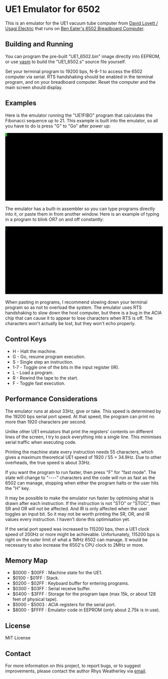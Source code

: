 UE1 Emulator for 6502
=====================

This is an emulator for the UE1 vacuum tube computer from
[David Lovett / Usagi Electric](https://github.com/Nakazoto/UEVTC) that
runs on [Ben Eater's 6502 Breadboard Computer](https://eater.net/6502).

## Building and Running

You can program the pre-built "UE1\_6502.bin" image directly into EEPROM,
or use [vasm](http://sun.hasenbraten.de/vasm/) to build the "UE1\_6502.s"
source file yourself.

Set your terminal program to 19200 bps, N-8-1 to access the 6502 computer
via serial.  RTS handshaking should be enabled in the terminal program,
and on your breadboard computer.  Reset the computer and the main screen
should display.

## Examples

Here is the emulator running the "UE1FIBO" program that calculates the
Fibonacci sequence up to 21.  This example is built into the emulator,
so all you have to do is press "G" to "Go" after power up:

<img src="RunFibo.gif"/>

The emulator has a built-in assembler so you can type programs
directly into it, or paste them in from another window.  Here is an
example of typing in a program to blink OR7 on and off constantly:

<img src="BlinkOR7.gif"/>

When pasting in programs, I recommend slowing down your terminal program
so as not to overload the system.  The emulator uses RTS handshaking to
slow down the host computer, but there is a bug in the ACIA chip that
can cause it to appear to lose characters when RTS is off.  The characters
won't actually be lost, but they won't echo properly.

## Control Keys

* H - Halt the machine.
* G - Go, resume program execution.
* S - Single step an instruction.
* 1-7 - Toggle one of the bits in the input register (IR).
* L - Load a program.
* R - Rewind the tape to the start.
* F - Toggle fast execution.

## Performance Considerations

The emulator runs at about 33Hz, give or take.  This speed is determined
by the 19200 bps serial port speed.  At that speed, the program can
print no more than 1920 characters per second.

Unlike other UE1 emulators that print the registers' contents on different
lines of the screen, I try to pack everything into a single line.
This minimises serial traffic when executing code.

Printing the machine state every instruction needs 55 characters,
which gives a maximum theoretical UE1 speed of 1920 / 55 = 34.9Hz.
Due to other overheads, the true speed is about 33Hz.

If you want the program to run faster, then press "F" for "fast mode".
The state will change to "----" characters and the code will run as
fast as the 6502 can manage, stopping when either the program halts or
the user hits the "H" key.

It may be possible to make the emulator run faster by optimising what
is drawn after each instruction.  If the instruction is not "STO" or
"STOC", then SR and OR will not be affected.  And IR is only affected
when the user toggles an input bit.  So it may not be worth printing the
SR, OR, and IR values every instruction.  I haven't done this
optimisation yet.

If the serial port speed was increased to 115200 bps, then a UE1 clock
speed of 200Hz or more might be achievable.  Unfortunately, 115200 bps
is right on the outer limit of what a 1MHz 6502 can manage.  It would
be necessary to also increase the 6502's CPU clock to 2MHz or more.

## Memory Map

* $0000 - $00FF : Machine state for the UE1.
* $0100 - $01FF : Stack.
* $0200 - $02FF : Keyboard buffer for entering programs.
* $0300 - $03FF : Serial receive buffer.
* $0400 - $3FFF : Storage for the program tape (max 15k, or about 128 feet of physical tape).
* $5000 - $5003 : ACIA registers for the serial port.
* $8000 - $FFFF : Emulator code in EEPROM (only about 2.75k is in use).

## License

MIT License

## Contact

For more information on this project, to report bugs, or to suggest
improvements, please contact the author Rhys Weatherley via
[email](mailto:rhys.weatherley@gmail.com).
